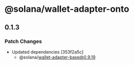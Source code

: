 # @solana/wallet-adapter-onto

## 0.1.3

### Patch Changes

-   Updated dependencies [353f2a5c]
    -   @solana/wallet-adapter-base@0.9.19
